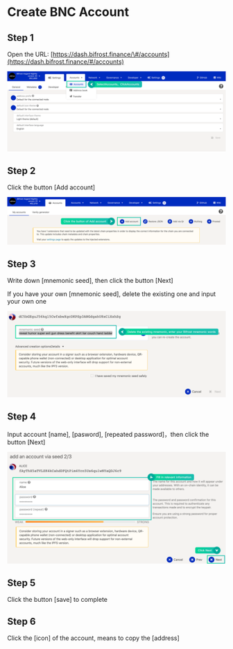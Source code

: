 # Create BNC Account

## Step 1

Open the URL: [https://dash.bifrost.finance/\#/accounts](https://dash.bifrost.finance/#/accounts)

![](../.gitbook/assets/create1.png)

## Step 2

Click the button \[Add account\]

![](../.gitbook/assets/create2.png)

## Step 3

Write down \[mnemonic seed\], then click the button \[Next\]

If you have your own \[mnemonic seed\], delete the existing one and input your own one

![](../.gitbook/assets/create0.png)

## Step 4

Input account \[name\], \[pasword\], \[repeated password\]，then click the button \[Next\]

![](../.gitbook/assets/create3.png)

## Step 5

Click the button \[save\] to complete



## Step 6

Click the \[icon\] of the account, means to copy the \[address\]

